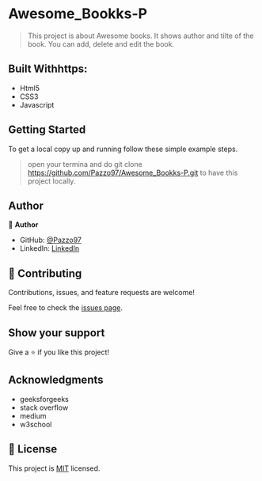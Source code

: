 # Awesome_Bookks-P

>This project is about Awesome books. It shows author and tilte of the book. You can add, delete and edit the book.

## Built Withhttps:

- Html5
- CSS3
- Javascript


## Getting Started

To get a local copy up and running follow these simple example steps.

> open your termina and do git clone https://github.com/Pazzo97/Awesome_Bookks-P.git to have this project locally.


## Author

👤 **Author**

- GitHub: [@Pazzo97](https://github.com/Pazzo97)
- LinkedIn: [LinkedIn](https://www.linkedin.com/in/patrick-mukunzi-8389861a9/)

## 🤝 Contributing

Contributions, issues, and feature requests are welcome!

Feel free to check the [issues page](https://github.com/Pazzo97/Awesome_Bookks-P/issues).

## Show your support

Give a ⭐️ if you like this project!

## Acknowledgments
- geeksforgeeks
- stack overflow
- medium
- w3school

## 📝 License

This project is [MIT](LICENSE) licensed.
